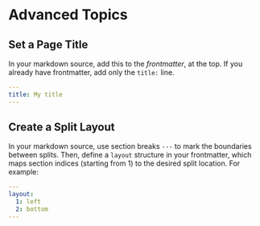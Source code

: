 # Advanced Topics

## Set a Page Title

In your markdown source, add this to the _frontmatter_, at the top. If
you already have frontmatter, add only the `title:` line.

```yaml
---
title: My title
---

```

## Create a Split Layout

In your markdown source, use section breaks `---` to mark the
boundaries between splits. Then, define a `layout` structure in your
frontmatter, which maps section indices (starting from 1) to the
desired split location. For example:

```yaml
---
layout:
  1: left
  2: bottom
---

```
